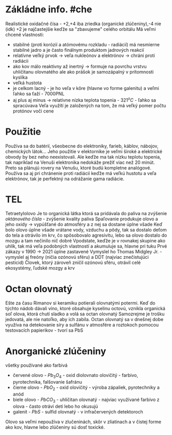 # Zákládne info. #che
Realistické oxidačné čísa - +2,+4 iba zriedka (organické zlúčeniny),-4 nie (idk)
+2 je najčastejšie keďže sa "zbavujeme" celého orbitálu
Má veľmi chcené vlastnosti:
- stabilné (proti korózií a atómovému rozkladu - radiácií)
má nesmierne stabilné jadro a je často finálnym produktom jadrových reakcií
- relatívne veľký prvok -> veľa nukleónov a elektrónov -> chráni proti radiácii
- ako kov málo reaktívny až inertný -> formuje na povrchu vrstvu uhličitanu olovnatého 
ale ako prášok je samozápalný v prítomnosti kyslíka
- veľká hustota
- je celkom lacný - je ho veľa v kôre (hlavne vo forme galenitu) a veľmi ľahko sa ťaží - 7000PNL
- aj plus aj minus -> relatívne nízka teplota topenia - $321^oC$ - ľahko sa spracúvava
Veľa využítí je založených na tom, že má veľký pomer počtu protónov voči cene

# Použitie
Používa sa do batérií, všeobecne do elektroniky, farieb, káblov, nábojov, chemických látok...
Jeho použitie v elektornike je veľmi široké a elektrické obvody by bez neho neexistovali.
Ale keďže ma tak nízku teplotu topenia, tak napríklad na Venuši elektronika nedokáže prežiť viac 
než 20 minút. Preto sa plánujú rovery na Venušu, ktoré budú kompletne analógové. 
Používa sa aj pri chránenie proti radiácií keďže má veľkú hustotu a veľa elektrónov, tak je perfektný na odrážanie gama radiácie.

# TEL
Tetraetylolovo
Je to organická látka ktorá sa pridávala do paliva na zvýšenie *oktánového čísla* - zvýšenie kvality paliva
Spaľovanie produkuje olovo a jeho oxidy -> vypúšťané do atmosféry a z nej sa dostane úplne všade
Keď bolo olovo úplne všade vrátane vody, vzduchu a pôdy, tak sa dostalo deťom do tela a
otrávilo im krv, čo spôsobovalo agresivitu, lebo sa olovo dostalo do mozgu a tam nečinilo nič dobré
Vpodstate, keďže je v rovnakej skupine ako uhlík, tak má veľa podobných vlastností a akumuluje sa, hlavne pri tuku
Prvé zákazy v 1990 -> 2021 úplne zastavené
Vymyslel ho Thomas Midgley Jr. - vymyslel aj freóny (ničia ozónovú sféru) a DDT (najviac znečistujúci pesticid)
Človek, ktorý zároveň zničil ozónovú sféru, otrávil celé ekosystémy, ľudské mozgy a krv

# Octan olovnatý
Ešte za času Rimanov si keramiku potierali olovnatými potermi.
Keď do týchto nádob dávali víno, ktoré obsahuje kyselinu octovú,
vznikla organická soľ olova, ktorá chutí sladko a volá sa octan olovnatý
Samozrejme je trošku jedovatá, ale nie natoľko, aby ich zabila.
Octan olovnatý sa v dnešnej dobe využíva na detekovanie síry a sulfánu v 
atmosfére a roztokoch pomocou testovacích papierikov - tvorí sa PbS

# Anorganické zlúčeniny
všetky používané ako farbivá
- červené olovo - $Pb_3O_4$ - oxid diolovnato olovičitý - farbivo, pyrotechnika, falšovanie šafránu
- čierne olovo - $PbO_2$ - oxid olovičitý - výroba zápaliek, pyrotechniky a anód
- biele olovo - $PbCO_3$ - uhličitan olovnatý - najviac využívané farbivo z olova - často otrávi deti lebo ho okusujú
- galenit - $PbS$ - sulfid olovnatý - v infračervených detektoroch

Olovo sa veľmi nepoužíva v zlučeninách, skôr v zliatinach a v čistej forme ako kov, hlavne lebo zlúčeniny sú dosť toxické.